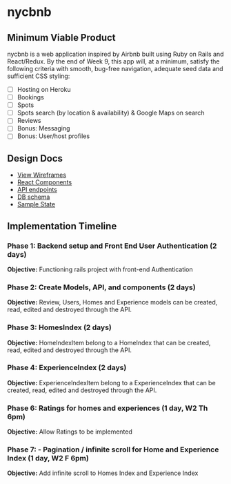 # nycbnb


## Minimum Viable Product

nycbnb is a web application inspired by Airbnb built using Ruby on Rails
and React/Redux.  By the end of Week 9, this app will, at a minimum, satisfy the
following criteria with smooth, bug-free navigation, adequate seed data and
sufficient CSS styling:

- [ ] Hosting on Heroku
- [ ] Bookings
- [ ] Spots
- [ ] Spots search (by location & availability) & Google Maps on search
- [ ] Reviews
- [ ] Bonus: Messaging
- [ ] Bonus: User/host profiles   

## Design Docs
* [View Wireframes][wireframes]
* [React Components][components]
* [API endpoints][api-endpoints]
* [DB schema][schema]
* [Sample State][sample-state]

[wireframes]: docs/wireframes
[components]: docs/component_hierarchy.md
[sample-state]: docs/sample_state.md
[api-endpoints]: docs/api_endpoints.md
[schema]: docs/schema.md

## Implementation Timeline

### Phase 1: Backend setup and Front End User Authentication (2 days)

**Objective:** Functioning rails project with front-end Authentication

### Phase 2: Create Models, API, and components (2 days)

**Objective:** Review, Users, Homes and Experience models  can be created, read, edited and destroyed through
the API.

### Phase 3: HomesIndex (2 days)

**Objective:** HomeIndexItem belong to a HomeIndex that can be created, read, edited and destroyed through the API.

### Phase 4: ExperienceIndex (2 days)

**Objective:** ExperienceIndexItem belong to a ExperienceIndex that can be created, read, edited and destroyed through the API.


### Phase 6: Ratings for homes and experiences (1 day, W2 Th 6pm)

**Objective:** Allow Ratings to be implemented

### Phase 7: - Pagination / infinite scroll for Home and Experience Index (1 day, W2 F 6pm)

**Objective:** Add infinite scroll to Homes Index and Experience Index
